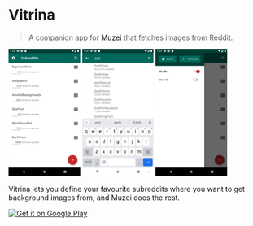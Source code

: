 # Vitrina

> A companion app for [Muzei](https://github.com/romannurik/muzei) that fetches images from Reddit.

<img src="./other/images/screenshot_home.png" alt="Home" height="250"/> <img src="./other/images/screenshot_search.png" alt="Search" height="250"/> <img src="./other/images/screenshot_settings.png" alt="Settings" height="250"/>

Vitrina lets you define your favourite subreddits where you want to get background images from, and Muzei does the rest.

<a href="https://play.google.com/store/apps/details?id=stoyck.vitrina" target="_blank">
<img src="https://play.google.com/intl/en_us/badges/images/generic/en-play-badge.png" alt="Get it on Google Play" height="90"/></a>
